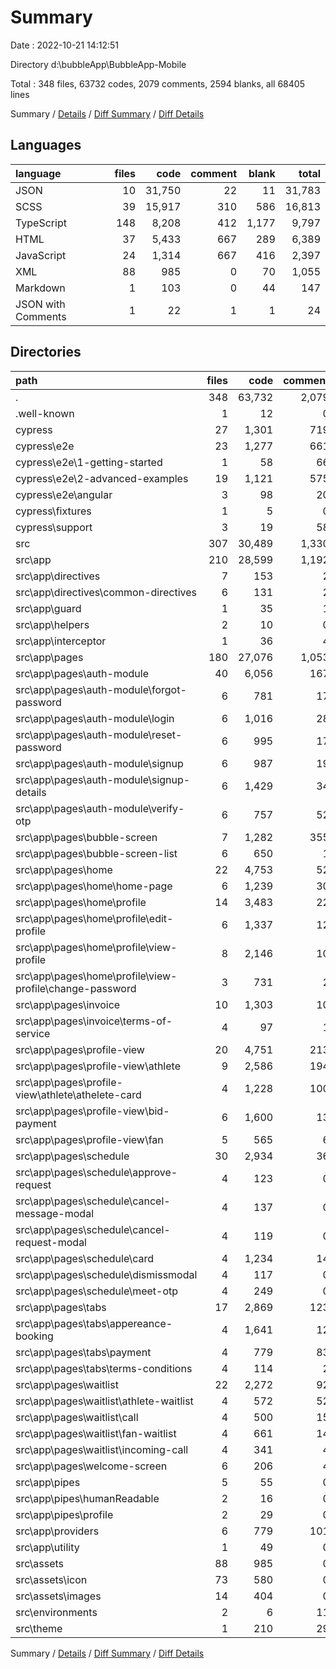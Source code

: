 # Summary

Date : 2022-10-21 14:12:51

Directory d:\\bubbleApp\\BubbleApp-Mobile

Total : 348 files,  63732 codes, 2079 comments, 2594 blanks, all 68405 lines

Summary / [Details](details.md) / [Diff Summary](diff.md) / [Diff Details](diff-details.md)

## Languages
| language | files | code | comment | blank | total |
| :--- | ---: | ---: | ---: | ---: | ---: |
| JSON | 10 | 31,750 | 22 | 11 | 31,783 |
| SCSS | 39 | 15,917 | 310 | 586 | 16,813 |
| TypeScript | 148 | 8,208 | 412 | 1,177 | 9,797 |
| HTML | 37 | 5,433 | 667 | 289 | 6,389 |
| JavaScript | 24 | 1,314 | 667 | 416 | 2,397 |
| XML | 88 | 985 | 0 | 70 | 1,055 |
| Markdown | 1 | 103 | 0 | 44 | 147 |
| JSON with Comments | 1 | 22 | 1 | 1 | 24 |

## Directories
| path | files | code | comment | blank | total |
| :--- | ---: | ---: | ---: | ---: | ---: |
| . | 348 | 63,732 | 2,079 | 2,594 | 68,405 |
| .well-known | 1 | 12 | 0 | 1 | 13 |
| cypress | 27 | 1,301 | 719 | 422 | 2,442 |
| cypress\\e2e | 23 | 1,277 | 661 | 414 | 2,352 |
| cypress\\e2e\\1-getting-started | 1 | 58 | 66 | 20 | 144 |
| cypress\\e2e\\2-advanced-examples | 19 | 1,121 | 575 | 363 | 2,059 |
| cypress\\e2e\\angular | 3 | 98 | 20 | 31 | 149 |
| cypress\\fixtures | 1 | 5 | 0 | 1 | 6 |
| cypress\\support | 3 | 19 | 58 | 7 | 84 |
| src | 307 | 30,489 | 1,330 | 2,109 | 33,928 |
| src\\app | 210 | 28,599 | 1,192 | 1,922 | 31,713 |
| src\\app\\directives | 7 | 153 | 2 | 26 | 181 |
| src\\app\\directives\\common-directives | 6 | 131 | 2 | 24 | 157 |
| src\\app\\guard | 1 | 35 | 1 | 3 | 39 |
| src\\app\\helpers | 2 | 10 | 0 | 3 | 13 |
| src\\app\\interceptor | 1 | 36 | 4 | 4 | 44 |
| src\\app\\pages | 180 | 27,076 | 1,053 | 1,731 | 29,860 |
| src\\app\\pages\\auth-module | 40 | 6,056 | 167 | 383 | 6,606 |
| src\\app\\pages\\auth-module\\forgot-password | 6 | 781 | 17 | 40 | 838 |
| src\\app\\pages\\auth-module\\login | 6 | 1,016 | 28 | 72 | 1,116 |
| src\\app\\pages\\auth-module\\reset-password | 6 | 995 | 17 | 56 | 1,068 |
| src\\app\\pages\\auth-module\\signup | 6 | 987 | 19 | 66 | 1,072 |
| src\\app\\pages\\auth-module\\signup-details | 6 | 1,429 | 34 | 78 | 1,541 |
| src\\app\\pages\\auth-module\\verify-otp | 6 | 757 | 52 | 58 | 867 |
| src\\app\\pages\\bubble-screen | 7 | 1,282 | 355 | 105 | 1,742 |
| src\\app\\pages\\bubble-screen-list | 6 | 650 | 1 | 41 | 692 |
| src\\app\\pages\\home | 22 | 4,753 | 52 | 259 | 5,064 |
| src\\app\\pages\\home\\home-page | 6 | 1,239 | 30 | 95 | 1,364 |
| src\\app\\pages\\home\\profile | 14 | 3,483 | 22 | 158 | 3,663 |
| src\\app\\pages\\home\\profile\\edit-profile | 6 | 1,337 | 12 | 81 | 1,430 |
| src\\app\\pages\\home\\profile\\view-profile | 8 | 2,146 | 10 | 77 | 2,233 |
| src\\app\\pages\\home\\profile\\view-profile\\change-password | 3 | 731 | 2 | 21 | 754 |
| src\\app\\pages\\invoice | 10 | 1,303 | 10 | 76 | 1,389 |
| src\\app\\pages\\invoice\\terms-of-service | 4 | 97 | 1 | 15 | 113 |
| src\\app\\pages\\profile-view | 20 | 4,751 | 213 | 243 | 5,207 |
| src\\app\\pages\\profile-view\\athlete | 9 | 2,586 | 194 | 143 | 2,923 |
| src\\app\\pages\\profile-view\\athlete\\athelete-card | 4 | 1,228 | 100 | 81 | 1,409 |
| src\\app\\pages\\profile-view\\bid-payment | 6 | 1,600 | 13 | 76 | 1,689 |
| src\\app\\pages\\profile-view\\fan | 5 | 565 | 6 | 24 | 595 |
| src\\app\\pages\\schedule | 30 | 2,934 | 36 | 234 | 3,204 |
| src\\app\\pages\\schedule\\approve-request | 4 | 123 | 0 | 16 | 139 |
| src\\app\\pages\\schedule\\cancel-message-modal | 4 | 137 | 0 | 18 | 155 |
| src\\app\\pages\\schedule\\cancel-request-modal | 4 | 119 | 0 | 16 | 135 |
| src\\app\\pages\\schedule\\card | 4 | 1,234 | 14 | 72 | 1,320 |
| src\\app\\pages\\schedule\\dismissmodal | 4 | 117 | 0 | 16 | 133 |
| src\\app\\pages\\schedule\\meet-otp | 4 | 249 | 0 | 28 | 277 |
| src\\app\\pages\\tabs | 17 | 2,869 | 123 | 176 | 3,168 |
| src\\app\\pages\\tabs\\appereance-booking | 4 | 1,641 | 12 | 93 | 1,746 |
| src\\app\\pages\\tabs\\payment | 4 | 779 | 83 | 38 | 900 |
| src\\app\\pages\\tabs\\terms-conditions | 4 | 114 | 2 | 13 | 129 |
| src\\app\\pages\\waitlist | 22 | 2,272 | 92 | 186 | 2,550 |
| src\\app\\pages\\waitlist\\athlete-waitlist | 4 | 572 | 52 | 26 | 650 |
| src\\app\\pages\\waitlist\\call | 4 | 500 | 15 | 56 | 571 |
| src\\app\\pages\\waitlist\\fan-waitlist | 4 | 661 | 14 | 40 | 715 |
| src\\app\\pages\\waitlist\\incoming-call | 4 | 341 | 4 | 29 | 374 |
| src\\app\\pages\\welcome-screen | 6 | 206 | 4 | 28 | 238 |
| src\\app\\pipes | 5 | 55 | 0 | 12 | 67 |
| src\\app\\pipes\\humanReadable | 2 | 16 | 0 | 6 | 22 |
| src\\app\\pipes\\profile | 2 | 29 | 0 | 5 | 34 |
| src\\app\\providers | 6 | 779 | 101 | 89 | 969 |
| src\\app\\utility | 1 | 49 | 0 | 12 | 61 |
| src\\assets | 88 | 985 | 0 | 70 | 1,055 |
| src\\assets\\icon | 73 | 580 | 0 | 56 | 636 |
| src\\assets\\images | 14 | 404 | 0 | 13 | 417 |
| src\\environments | 2 | 6 | 11 | 4 | 21 |
| src\\theme | 1 | 210 | 29 | 46 | 285 |

Summary / [Details](details.md) / [Diff Summary](diff.md) / [Diff Details](diff-details.md)